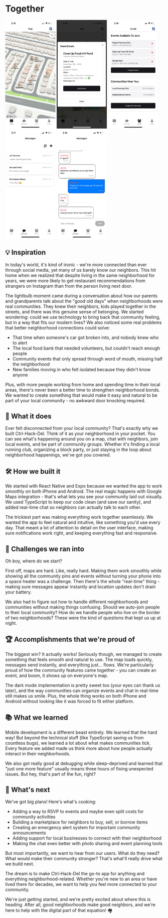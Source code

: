 # Together

<div>
  <img src="./screenshots/map.jpeg" width="160">
  <img src="./screenshots/event.jpeg" width="160">
  <img src="./screenshots/social.jpeg" width="160">
  <img src="./screenshots/messages.jpeg" width="160">
  <img src="./screenshots/group.jpeg" width="160">
</div>

## 💡 Inspiration
In today's world, it's kind of ironic - we're more connected than ever through social media, yet many of us barely know our neighbors. This hit home when we realized that despite living in the same neighborhood for years, we were more likely to get restaurant recommendations from strangers on Instagram than from the person living next door.

The lightbulb moment came during a conversation about how our parents and grandparents talk about the "good old days" when neighborhoods were real communities. They knew their neighbors, kids played together in the streets, and there was this genuine sense of belonging. We started wondering: could we use technology to bring back that community feeling, but in a way that fits our modern lives?
We also noticed some real problems that better neighborhood connections could solve:

- That time when someone's car got broken into, and nobody knew who to alert
- The local food bank that needed volunteers, but couldn't reach enough people
- Community events that only spread through word of mouth, missing half the neighborhood
- New families moving in who felt isolated because they didn't know anyone

Plus, with more people working from home and spending time in their local areas, there's never been a better time to strengthen neighborhood bonds. We wanted to create something that would make it easy and natural to be part of your local community - no awkward door knocking required.

## 🎯 What it does
Ever felt disconnected from your local community? That's exactly why we built Ctrl-Hack-Del. Think of it as your neighborhood in your pocket. You can see what's happening around you on a map, chat with neighbors, join local events, and be part of community groups. Whether it's finding a local running club, organizing a block party, or just staying in the loop about neighborhood happenings, we've got you covered.

## 🛠️ How we built it
We started with React Native and Expo because we wanted the app to work smoothly on both iPhone and Android. The real magic happens with Google Maps integration - that's what lets you see your community laid out visually. We used TypeScript to keep our code clean (and save our sanity), and added real-time chat so neighbors can actually talk to each other.

The trickiest part was making everything work together seamlessly. We wanted the app to feel natural and intuitive, like something you'd use every day. That meant a lot of attention to detail on the user interface, making sure notifications work right, and keeping everything fast and responsive.

## 🤔 Challenges we ran into
Oh boy, where do we start? 

First off, maps are hard. Like, really hard. Making them work smoothly while showing all the community pins and events without turning your phone into a space heater was a challenge. Then there's the whole "real-time" thing - making sure messages appear instantly and location updates don't drain your battery.

We also had to figure out how to handle different neighborhoods and communities without making things confusing. Should we auto-join people to their local community? How do we handle people who live on the border of two neighborhoods? These were the kind of questions that kept us up at night.

## 🏆 Accomplishments that we're proud of
The biggest win? It actually works! Seriously though, we managed to create something that feels smooth and natural to use. The map loads quickly, messages send instantly, and everything just... flows. We're particularly proud of how the community features came together - you can create an event, and boom, it shows up on everyone's map.

The dark mode implementation is pretty sweet too (your eyes can thank us later), and the way communities can organize events and chat in real-time still makes us smile. Plus, the whole thing works on both iPhone and Android without looking like it was forced to fit either platform.

## 📚 What we learned
Mobile development is a different beast entirely. We learned that the hard way! But beyond the technical stuff (like TypeScript saving us from countless bugs), we learned a lot about what makes communities tick. Every feature we added made us think more about how people actually interact in their neighborhoods.

We also got really good at debugging while sleep-deprived and learned that "just one more feature" usually means three hours of fixing unexpected issues. But hey, that's part of the fun, right?

## 🚀 What's next
We've got big plans! Here's what's cooking:

- Adding a way to RSVP to events and maybe even split costs for community activities
- Building a marketplace for neighbors to buy, sell, or borrow items
- Creating an emergency alert system for important community announcements
- Adding support for local businesses to connect with their neighborhood
- Making the chat even better with photo sharing and event planning tools

But most importantly, we want to hear from our users. What do they need? What would make their community stronger? That's what'll really drive what we build next.

The dream is to make Ctrl-Hack-Del the go-to app for anything and everything neighborhood-related. Whether you're new to an area or have lived there for decades, we want to help you feel more connected to your community.

We're just getting started, and we're pretty excited about where this is heading. After all, good neighborhoods make good neighbors, and we're here to help with the digital part of that equation! 🏘️
